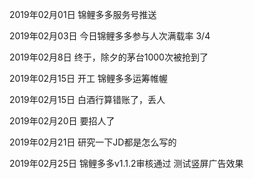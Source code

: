 2019年02月01日
锦鲤多多服务号推送

2019年02月03日
今日锦鲤多多参与人次满载率  3/4

2019年02月8日
终于，除夕的茅台1000次被抢到了

2019年02月15日
开工
锦鲤多多运筹帷幄

2019年02月15日
白酒行算错账了，丢人

2019年02月20日
要招人了

2019年02月21日
研究一下JD都是怎么写的

2019年02月25日
锦鲤多多v1.1.2审核通过
测试竖屏广告效果